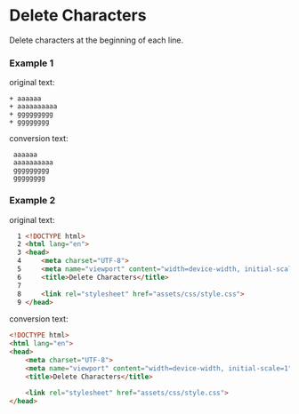 # Delete Characters
Delete  characters at the beginning of each line.

### Example 1

original text:
```
+ aaaaaa
+ aaaaaaaaaa
+ ggggggggg
+ gggggggg
```

conversion text:
```
 aaaaaa
 aaaaaaaaaa
 ggggggggg
 gggggggg
```

### Example 2
original text:
```html
  1 <!DOCTYPE html>
  2 <html lang="en">
  3 <head>
  4     <meta charset="UTF-8">
  5     <meta name="viewport" content="width=device-width, initial-scale=1">
  6     <title>Delete Characters</title>
  7
  8     <link rel="stylesheet" href="assets/css/style.css">
  9 </head>
```

conversion text:
```html
<!DOCTYPE html>
<html lang="en">
<head>
    <meta charset="UTF-8">
    <meta name="viewport" content="width=device-width, initial-scale=1">
    <title>Delete Characters</title>

    <link rel="stylesheet" href="assets/css/style.css">
</head>
```